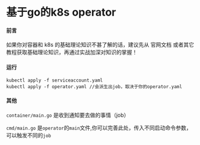 # 基于go的k8s operator
<b></b>

#### 前言

如果你对容器和 k8s 的基础理论知识不甚了解的话，建议先从 官网文档 或者其它教程获取基础理论知识，再通过实战加深对知识的掌握！

#### 运行
```
kubectl apply -f serviceaccount.yaml
kubectl apply -f operator.yaml //会派生出job，取决于你的operator.yaml
```

#### 其他

`container/main.go` 是收到通知要去做的事情（job）

`cmd/main.go` 是`operator`的`main`文件,你可以完善此处，传入不同启动命令参数，可以触发不同的`job`
